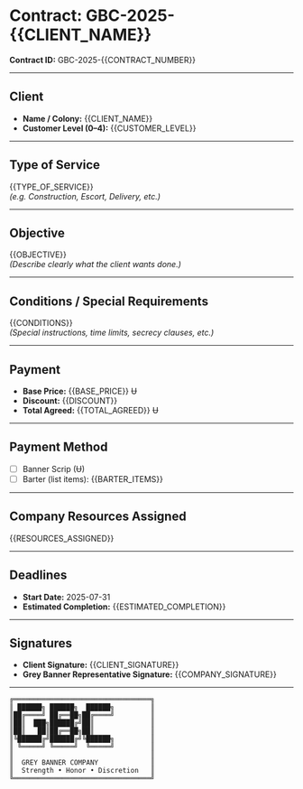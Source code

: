 # Contract: GBC-2025-{{CLIENT_NAME}}

**Contract ID:** GBC-2025-{{CONTRACT_NUMBER}}

---

## Client

- **Name / Colony:** {{CLIENT_NAME}}  
- **Customer Level (0–4):** {{CUSTOMER_LEVEL}}

---

## Type of Service
{{TYPE_OF_SERVICE}}  
*(e.g. Construction, Escort, Delivery, etc.)*

---

## Objective
{{OBJECTIVE}}  
*(Describe clearly what the client wants done.)*

---

## Conditions / Special Requirements
{{CONDITIONS}}  
*(Special instructions, time limits, secrecy clauses, etc.)*

---

## Payment

- **Base Price:** {{BASE_PRICE}} Ʉ  
- **Discount:** {{DISCOUNT}}  
- **Total Agreed:** {{TOTAL_AGREED}} Ʉ

---

## Payment Method

- [ ] Banner Scrip (Ʉ)  
- [ ] Barter (list items): {{BARTER_ITEMS}}

---

## Company Resources Assigned
{{RESOURCES_ASSIGNED}}

---

## Deadlines

- **Start Date:** 2025-07-31  
- **Estimated Completion:** {{ESTIMATED_COMPLETION}}

---

## Signatures

- **Client Signature:** {{CLIENT_SIGNATURE}}  
- **Grey Banner Representative Signature:** {{COMPANY_SIGNATURE}}

---

```text
╔══════════════════════════════════╗
║ ██████╗ ██████╗  ██████╗         ║
║██╔════╝ ██╔══██╗██╔════╝         ║
║██║  ███╗██████╔╝██║              ║
║██║   ██║██╔══██╗██║              ║
║╚██████╔╝██████╔╝╚██████╗         ║
║ ╚═════╝ ╚═════╝  ╚═════╝         ║
║                                  ║
║  GREY BANNER COMPANY             ║
║  Strength • Honor • Discretion   ║
╚══════════════════════════════════╝
